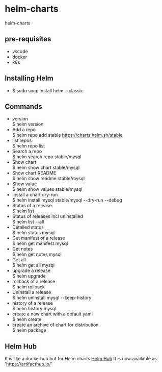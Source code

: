 # helm-charts
helm-charts

## pre-requisites
- vscode
- docker
- k8s

## Installing Helm
- $ sudo snap install helm --classic

## Commands
- version </br> $ helm version
- Add a repo </br> $ helm repo add stable https://charts.helm.sh/stable
- list repos </br> $ helm repo list
- Search a repo </br> $ helm search repo stable/mysql
- Show chart </br> $ helm show chart stable/mysql
- Show chart README </br> $ helm show readme stable/mysql
- Show value </br> $ helm show values stable/mysql
- Install a chart dry-run </br> $ helm install mysql stable/mysql --dry-run --debug
- Status of a release </br> $ helm list
- Status of releases incl uninstalled </br> $ helm list --all
- Detailed status</br> $ helm status mysql
- Get manifest of a release </br> $ helm get manifest mysql
- Get notes </br> $ helm get notes mysql
- Get all </br> $ helm get all mysql
- upgrade a release </br> $ helm upgrade
- rollback of a release </br> $ helm rollback
- Uninstall a release </br> $ helm uninstall mysql --keep-history
- history of a release </br> $ helm history mysql
- create a new chart with a default yaml </br> $ helm create
- create an archive of chart for distribution </br> $ helm package

## Helm Hub
It is like a dockerhub but for Helm charts
[Helm Hub](https://hub.helm.sh)
It is now available as 'https://artifacthub.io/'

